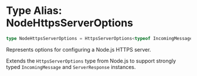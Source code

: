 # Type Alias: NodeHttpsServerOptions

```ts
type NodeHttpsServerOptions = HttpsServerOptions<typeof IncomingMessage, typeof ServerResponse>;
```

Represents options for configuring a Node.js HTTPS server.

Extends the `HttpsServerOptions` type from Node.js to support strongly typed
`IncomingMessage` and `ServerResponse` instances.
